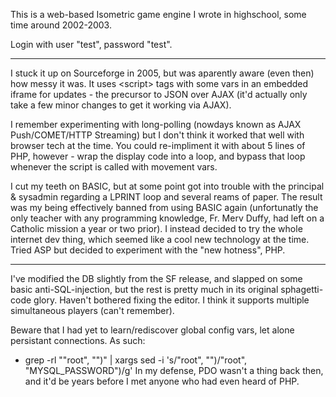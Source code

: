 This is a web-based Isometric game engine I wrote in highschool, some time around 2002-2003. 

Login with user "test", password "test".

----

I stuck it up on Sourceforge in 2005, but was aparently aware (even then) how messy it was.
It uses &lt;script&gt; tags with some vars in an embedded iframe for updates - the precursor to JSON over AJAX (it'd actually only take a few minor changes to get it working via AJAX). 

I remember experimenting with long-polling (nowdays known as AJAX Push/COMET/HTTP Streaming) but I don't think it worked that well with browser tech at the time. 
You could re-impliment it with about 5 lines of PHP, however - wrap the display code into a loop, and bypass that loop whenever the script is called with movement vars.

I cut my teeth on BASIC, but at some point got into trouble with the principal & sysadmin regarding a LPRINT loop and several reams of paper. 
The result was my being effectively banned from using BASIC again (unfortunatly the only teacher with any programming knowledge, Fr. Merv Duffy, had left on a Catholic mission a year or two prior). 
I instead decided to try the whole internet dev thing, which seemed like a cool new technology at the time. Tried ASP but decided to experiment with  the "new hotness", PHP.

----

I've modified the DB slightly from the SF release, and slapped on some basic anti-SQL-injection, but the rest is pretty much in its original sphagetti-code glory. 
Haven't bothered fixing the editor. I think it supports multiple simultaneous players (can't remember).

Beware that I had yet to learn/rediscover global config vars, let alone persistant connections. As such: 
* grep -rl "\"root\", \"\")" | xargs sed -i 's/"root", "")/"root", "MYSQL_PASSWORD")/g'
In my defense, PDO wasn't a thing back then, and it'd be years before I met anyone who had even heard of PHP.

